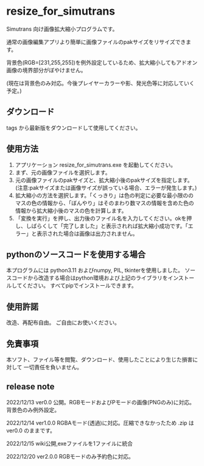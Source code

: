 # resize_for_simutrans
Simutrans 向け画像拡大縮小プログラムです。

通常の画像編集アプリより簡単に画像ファイルのpakサイズをリサイズできます。

背景色(RGB=[231,255,255])を例外設定しているため、拡大縮小してもアドオン画像の境界部分がぼやけません。

(現在は背景色のみ対応。今後プレイヤーカラーや影、発光色等に対応していく予定。)
## ダウンロード
tags から最新版をダウンロードして使用してください。

## 使用方法
1. アプリケーション resize_for_simutrans.exe を起動してください。
2. まず、元の画像ファイルを選択します。
3. 元の画像ファイルのpakサイズと、拡大縮小後のpakサイズを指定します。(注意:pakサイズまたは画像サイズが誤っている場合、エラーが発生します。)
4. 拡大縮小の方法を選択します。「くっきり」は色の判定に必要な最小限ののマスの色の情報から、「ぼんやり」はそのまわり数マスの情報を含めた色の情報から拡大縮小後のマスの色を計算します。
5. 「変換を実行」を押し、出力後のファイル名を入力してください。okを押し、しばらくして「完了しました」と表示されれば拡大縮小成功です。「エラー」と表示された場合は画像は出力されません。

## pythonのソースコードを使用する場合
本プログラムには python3.11 およびnumpy, PIL, tkinterを使用しました。
ソースコードから改造する場合はpython環境および上記のライブラリをインストールしてください。
すべてpipでインストールできます。


## 使用許諾
改造、再配布自由。
ご自由にお使いください。

## 免責事項
本ソフト、ファイル等を閲覧、ダウンロード、使用したことにより生じた損害に対して
一切責任を負いません。




## release note
2022/12/13 ver0.0 公開。RGBモードおよびPモードの画像(PNGのみ)に対応。背景色のみ例外設定。

2022/12/14 ver1.0.0 RGBAモード(透過)に対応。圧縮できなかったため .zip はver0.0 のままです。

2022/12/15 wiki公開,exeファイルを1ファイルに統合

2022/12/20 ver2.0.0 RGBモードのみ予約色に対応。
